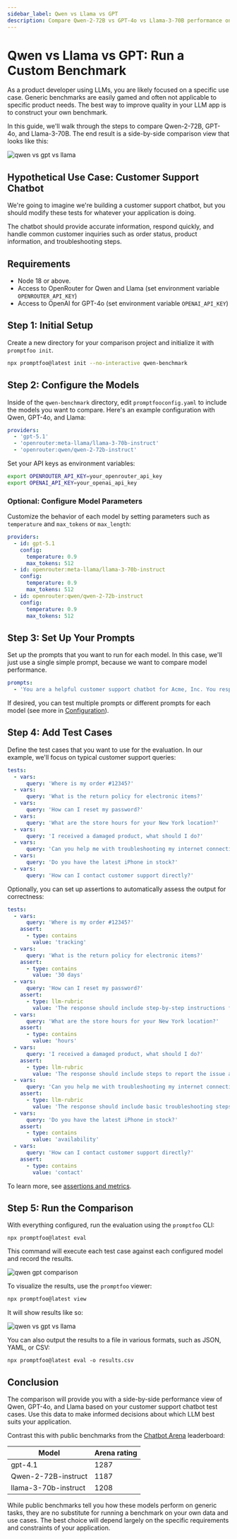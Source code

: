```yaml
---
sidebar_label: Qwen vs Llama vs GPT
description: Compare Qwen-2-72B vs GPT-4o vs Llama-3-70B performance on customer support tasks with custom benchmarks to optimize your chatbot's response quality
---
```


# Qwen vs Llama vs GPT: Run a Custom Benchmark

As a product developer using LLMs, you are likely focused on a specific use case. Generic benchmarks are easily gamed and often not applicable to specific product needs. The best way to improve quality in your LLM app is to construct your own benchmark.

In this guide, we'll walk through the steps to compare Qwen-2-72B, GPT-4o, and Llama-3-70B. The end result is a side-by-side comparison view that looks like this:

![qwen vs gpt vs llama](/img/docs/qwen-eval-webui.png)

## Hypothetical Use Case: Customer Support Chatbot

We're going to imagine we're building a customer support chatbot, but you should modify these tests for whatever your application is doing.

The chatbot should provide accurate information, respond quickly, and handle common customer inquiries such as order status, product information, and troubleshooting steps.

## Requirements

- Node 18 or above.
- Access to OpenRouter for Qwen and Llama (set environment variable `OPENROUTER_API_KEY`)
- Access to OpenAI for GPT-4o (set environment variable `OPENAI_API_KEY`)

## Step 1: Initial Setup

Create a new directory for your comparison project and initialize it with `promptfoo init`.

```sh
npx promptfoo@latest init --no-interactive qwen-benchmark
```

## Step 2: Configure the Models

Inside of the `qwen-benchmark` directory, edit `promptfooconfig.yaml` to include the models you want to compare. Here's an example configuration with Qwen, GPT-4o, and Llama:

```yaml title="promptfooconfig.yaml"
providers:
  - 'gpt-5.1'
  - 'openrouter:meta-llama/llama-3-70b-instruct'
  - 'openrouter:qwen/qwen-2-72b-instruct'
```

Set your API keys as environment variables:

```sh
export OPENROUTER_API_KEY=your_openrouter_api_key
export OPENAI_API_KEY=your_openai_api_key
```

### Optional: Configure Model Parameters

Customize the behavior of each model by setting parameters such as `temperature` and `max_tokens` or `max_length`:

```yaml title="promptfooconfig.yaml"
providers:
  - id: gpt-5.1
    config:
      temperature: 0.9
      max_tokens: 512
  - id: openrouter:meta-llama/llama-3-70b-instruct
    config:
      temperature: 0.9
      max_tokens: 512
  - id: openrouter:qwen/qwen-2-72b-instruct
    config:
      temperature: 0.9
      max_tokens: 512
```

## Step 3: Set Up Your Prompts

Set up the prompts that you want to run for each model. In this case, we'll just use a single simple prompt, because we want to compare model performance.

```yaml title="promptfooconfig.yaml"
prompts:
  - 'You are a helpful customer support chatbot for Acme, Inc. You respond concisely in 1 or 2 sentences. Customer query: {{query}}'
```

If desired, you can test multiple prompts or different prompts for each model (see more in [Configuration](/docs/configuration/guide)).

## Step 4: Add Test Cases

Define the test cases that you want to use for the evaluation. In our example, we'll focus on typical customer support queries:

```yaml
tests:
  - vars:
      query: 'Where is my order #12345?'
  - vars:
      query: 'What is the return policy for electronic items?'
  - vars:
      query: 'How can I reset my password?'
  - vars:
      query: 'What are the store hours for your New York location?'
  - vars:
      query: 'I received a damaged product, what should I do?'
  - vars:
      query: 'Can you help me with troubleshooting my internet connection?'
  - vars:
      query: 'Do you have the latest iPhone in stock?'
  - vars:
      query: 'How can I contact customer support directly?'
```

Optionally, you can set up assertions to automatically assess the output for correctness:

```yaml
tests:
  - vars:
      query: 'Where is my order #12345?'
    assert:
      - type: contains
        value: 'tracking'
  - vars:
      query: 'What is the return policy for electronic items?'
    assert:
      - type: contains
        value: '30 days'
  - vars:
      query: 'How can I reset my password?'
    assert:
      - type: llm-rubric
        value: 'The response should include step-by-step instructions for resetting the password.'
  - vars:
      query: 'What are the store hours for your New York location?'
    assert:
      - type: contains
        value: 'hours'
  - vars:
      query: 'I received a damaged product, what should I do?'
    assert:
      - type: llm-rubric
        value: 'The response should include steps to report the issue and initiate a return or replacement.'
  - vars:
      query: 'Can you help me with troubleshooting my internet connection?'
    assert:
      - type: llm-rubric
        value: 'The response should include basic troubleshooting steps such as checking the router and restarting the modem.'
  - vars:
      query: 'Do you have the latest iPhone in stock?'
    assert:
      - type: contains
        value: 'availability'
  - vars:
      query: 'How can I contact customer support directly?'
    assert:
      - type: contains
        value: 'contact'
```

To learn more, see [assertions and metrics](/docs/configuration/expected-outputs).

## Step 5: Run the Comparison

With everything configured, run the evaluation using the `promptfoo` CLI:

```
npx promptfoo@latest eval
```

This command will execute each test case against each configured model and record the results.

![qwen gpt comparison](/img/docs/qwen-eval.png)

To visualize the results, use the `promptfoo` viewer:

```sh
npx promptfoo@latest view
```

It will show results like so:

![qwen vs gpt vs llama](/img/docs/qwen-eval-webui.png)

You can also output the results to a file in various formats, such as JSON, YAML, or CSV:

```
npx promptfoo@latest eval -o results.csv
```

## Conclusion

The comparison will provide you with a side-by-side performance view of Qwen, GPT-4o, and Llama based on your customer support chatbot test cases. Use this data to make informed decisions about which LLM best suits your application.

Contrast this with public benchmarks from the [Chatbot Arena](https://lmarena.ai/?leaderboard) leaderboard:

| Model                | Arena rating |
| -------------------- | ------------ |
| gpt-4.1              | 1287         |
| Qwen-2-72B-instruct  | 1187         |
| llama-3-70b-instruct | 1208         |

While public benchmarks tell you how these models perform on generic tasks, they are no substitute for running a benchmark on your own data and use cases. The best choice will depend largely on the specific requirements and constraints of your application.

